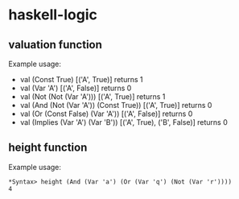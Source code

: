 # haskell-logic

## valuation function
Example usage:
* val (Const True) [('A', True)] returns 1
* val (Var 'A') [('A', False)] returns 0
* val (Not (Not (Var 'A'))) [('A', True)] returns 1
* val (And (Not (Var 'A')) (Const True)) [('A', True)] returns 0
* val (Or (Const False) (Var 'A')) [('A', False)] returns 0
* val (Implies (Var 'A') (Var 'B')) [('A', True), ('B', False)] returns 0

## height function
Example usage:
```
*Syntax> height (And (Var 'a') (Or (Var 'q') (Not (Var 'r'))))
4
```